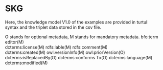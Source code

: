 # SKG
Here, the knowledge model V1.0 of the examples are provided in turtul syntax and the triplet data stored in the csv file.

O stands for optional metadata, M stands for mandatory metadata.
bfo:term editor(M)                 
dcterms:license(M)
rdfs:lable(M)
rdfs:comment(M)    
dcterms:created(M)
owl:versionInfo(M)
owl:priorVersion(O)
dcterms:isReplacedBy(O)
dcterms:conforms To(O)
dcterms:language(M)
dcterms:modified(M)
